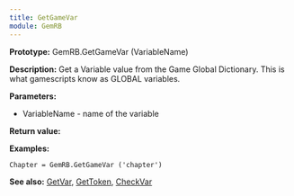 ```yaml
---
title: GetGameVar
module: GemRB
---
```


**Prototype:** GemRB.GetGameVar (VariableName)

**Description:** Get a Variable value from the Game Global Dictionary. This 
is what gamescripts know as GLOBAL variables. 

**Parameters:**
  * VariableName - name of the variable

**Return value:**

**Examples:**

    Chapter = GemRB.GetGameVar ('chapter')

**See also:** [GetVar](GetVar.md), [GetToken](GetToken.md), [CheckVar](CheckVar.md)

